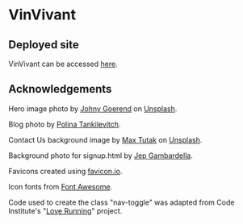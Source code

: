 # VinVivant

## Deployed site
VinVivant can be accessed [here](https://klchambers.github.io/VinVivant/).

## Acknowledgements

Hero image photo by <a href="https://unsplash.com/@johnygoerend?utm_content=creditCopyText&utm_medium=referral&utm_source=unsplash">Johny Goerend</a> on <a href="https://unsplash.com/photos/green-grass-field-during-daytime-pnigODapPek?utm_content=creditCopyText&utm_medium=referral&utm_source=unsplash">Unsplash</a>.

Blog photo by [Polina Tankilevitch](https://www.pexels.com/photo/spilled-red-wine-from-a-glass-4110404/).

Contact Us background image by <a href="https://unsplash.com/@maxtutakphotography?utm_content=creditCopyText&utm_medium=referral&utm_source=unsplash">Max Tutak</a> on <a href="https://unsplash.com/photos/red-wine-in-clear-wine-glass--NOXMXHchEo?utm_content=creditCopyText&utm_medium=referral&utm_source=unsplash">Unsplash</a>.

Background photo for signup.html by [Jep Gambardella](https://www.pexels.com/photo/hands-toasting-wine-glasses-with-red-wine-5086617/).
  
  
Favicons created using [favicon.io](https://favicon.io/).

Icon fonts from [Font Awesome](https://fontawesome.com/).

Code used to create the class "nav-toggle" was adapted from Code Institute's "[Love Running](https://github.com/Code-Institute-Solutions/love-running-v3)" project.